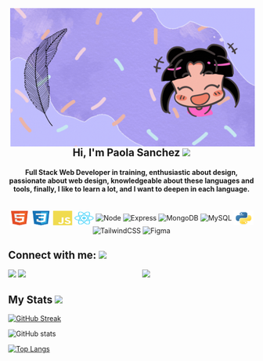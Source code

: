 <div id="header" align="center">
  <link rel="preconnect" href="https://fonts.googleapis.com">
<link rel="preconnect" href="https://fonts.gstatic.com" crossorigin>
<link href="https://fonts.googleapis.com/css2?family=Handlee&display=swap" rel="stylesheet">

  <img
       width="500" align="right" src="https://github.com/SoffiaSanchezz/Img/blob/main/Fondo%20de%20Pantalla%20para%20PC%20Organizador%20Notas%20Morado.gif?raw=true" />
      <h2> Hi, I'm Paola Sanchez <img  src="https://i.giphy.com/media/j1soPQE95y0eXhMwKT/200w.webp" width="40"></h2>
  <h4>Full Stack Web Developer in training, enthusiastic about design, passionate about web design, knowledgeable about these languages and tools, finally, I like to learn a lot, and I want to deepen in each language.</h4>
</div>
<div style="display: inline_block" align="center"><br>
  <img align="center" alt="HTML" height="30" width="40" src="https://raw.githubusercontent.com/devicons/devicon/master/icons/html5/html5-original.svg">
  <img align="center" alt="CSS" height="30" width="40" src="https://raw.githubusercontent.com/devicons/devicon/master/icons/css3/css3-original.svg">
  <img align="center" alt="Js" height="30" width="40" src="https://raw.githubusercontent.com/devicons/devicon/master/icons/javascript/javascript-plain.svg">
  <img align="center" alt="React" height="30" width="40" src="https://raw.githubusercontent.com/devicons/devicon/master/icons/react/react-original.svg">
  <img align="center" alt="Node" height="30" width="40" src="https://cdn.jsdelivr.net/gh/devicons/devicon/icons/nodejs/nodejs-original.svg">
  <img align="center" alt="Express" height="30" width="40" src="https://cdn.jsdelivr.net/gh/devicons/devicon/icons/express/express-original.svg">
  <img align="center" alt="MongoDB" height="30" width="40" src="https://cdn.jsdelivr.net/gh/devicons/devicon/icons/mongodb/mongodb-original.svg">
  <img align="center" alt="MySQL" height="30" width="40" src="https://cdn.jsdelivr.net/gh/devicons/devicon/icons/mysql/mysql-original.svg">
  <img align="center" alt="Python" height="30" width="40" src="https://raw.githubusercontent.com/devicons/devicon/master/icons/python/python-original.svg">
  <img align="center" alt="TailwindCSS" height="30" width="40" src="https://cdn.jsdelivr.net/gh/devicons/devicon/icons/tailwindcss/tailwindcss-plain.svg">
  <img align="center" alt="Figma" height="30" width="40" src="https://cdn.jsdelivr.net/gh/devicons/devicon/icons/figma/figma-original.svg">
</div>

<div style="display: inline_block"> 
  <h2>Connect with me: <img src="https://i.giphy.com/media/3KRRozcNsYfp85HV1v/200w.webp" width="40"></h2>
  <a href="www.linkedin.com/in/paola-sanchez-vargas" target="_blank"><img src="https://img.shields.io/badge/-LinkedIn-%230077B5?style=for-the-badge&logo=linkedin&logoColor=Violet" target="_blank"></a>
  <a href="https://web.telegram.org/z/#-1582685558" target="blank"><img src="https://img.shields.io/badge/-Telegram-%232AABEE?style=for-the-badge&logo=Telegram&logoColor=white" />
</a>
<img align='right' src="https://media3.giphy.com/media/bGgsc5mWoryfgKBx1u/giphy.gif?cid=ecf05e47qbx0z5w44jq78vdrb48kzjyr0ihdjr7b1bo7nhij&rid=giphy.gif&ct=g" width="230" align="center">
</div>  


<h2 bg-[#8149A6]> My Stats <img src="https://media2.giphy.com/media/fRJm7J9ixDj2eLW0nh/giphy_s.gif?cid=790b7611fvtsjvjtpql6ysyrkpt32unin86hjwipi35fa0tk&rid=giphy_s.gif&ct=s" width="40"></h2>

[![GitHub Streak](http://github-readme-streak-stats.herokuapp.com?user=27Paola&theme=tokyonight)](https://git.io/streak-stats)

![GitHub stats](https://github-readme-stats.vercel.app/api?username=27Paola&show_icons=true&theme=tokyonight)

[![Top Langs](https://github-readme-stats.vercel.app/api/top-langs/?username=27Paola&theme=tokyonight)](https://github.com/anuraghazra/github-readme-stats)
